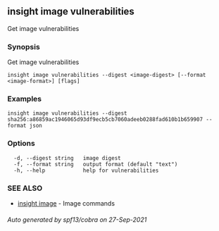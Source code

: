 ## insight image vulnerabilities

Get image vulnerabilities

### Synopsis

Get image vulnerabilities

```
insight image vulnerabilities --digest <image-digest> [--format <image-format>] [flags]
```

### Examples

```
insight image vulnerabilities --digest sha256:a86859ac1946065d93df9ecb5cb7060adeeb0288fad610b1b659907 --format json
```

### Options

```
  -d, --digest string   image digest
  -f, --format string   output format (default "text")
  -h, --help            help for vulnerabilities
```

### SEE ALSO

* [insight image](insight_image.md)	 - Image commands

###### Auto generated by spf13/cobra on 27-Sep-2021
